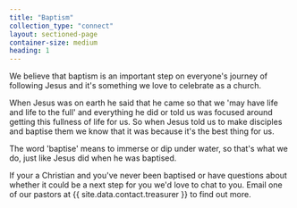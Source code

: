 ```yaml
---
title: "Baptism"
collection_type: "connect"
layout: sectioned-page
container-size: medium
heading: 1
---
```


We believe that baptism is an important step on everyone's journey of following Jesus and it's something we love to celebrate as a church.

When Jesus was on earth he said that he came so that we 'may have life and life to the full' and everything he did or told us was focused around getting this fullness of life for us. So when Jesus told us to make disciples and baptise them we know that it was because it's the best thing for us.

The word 'baptise' means to immerse or dip under water, so that's what we do, just like Jesus did when he was baptised.

If your a Christian and you've never been baptised or have questions about whether it could be a next step for you we'd love to chat to you. Email one of our pastors at {{ site.data.contact.treasurer }} to find out more.

